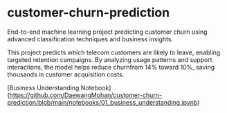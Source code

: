 # customer-churn-prediction
End-to-end machine learning project predicting customer churn using advanced classification techniques and business insights.

This project predicts which telecom customers are likely to leave, enabling targeted retention campaigns. By analyzing usage patterns and support interactions, the model helps reduce churnfrom 14% toward 10%, saving thousands in customer acquisition costs.

[Business Understanding Notebook] (https://github.com/DaewangMohan/customer-churn-prediction/blob/main/notebooks/01_business_understanding.ipynb)

